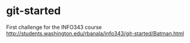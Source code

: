 # git-started
First challenge for the INFO343 course
http://students.washington.edu/rbanala/info343/git-started/Batman.html 